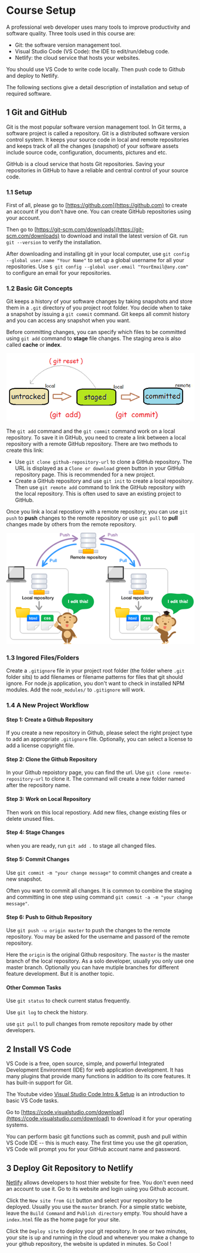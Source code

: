 # Course Setup

A professional web developer uses many tools to improve productivity and software quality. Three tools used in this course are:

- Git: the software version management tool.
- Visual Studio Code (VS Code): the IDE to edit/run/debug code.
- Netlify: the cloud service that hosts your websites.

You should use VS Code to write code locally. Then push code to Github and deploy to Netlify.

The following sections give a detail description of installation and setup of required software.

## 1 Git and GitHub

Git is the most popular software version management tool. In Git terms, a software project is called a repository. Git is a distributed software version control system. It keeps your source code in local and remote repositories and keeps track of all the changes (snapshot) of your software assets include source code, configuration, documents, pictures and etc.

GitHub is a cloud service that hosts Git repositories. Saving your repositories in GitHub to have a reliable and central control of your source code.

### 1.1 Setup

First of all, please go to [https://github.com](https://github.com) to create an account if you don't have one. You can create GitHub repositories using your account.

Then go to [https://git-scm.com/downloads](https://git-scm.com/downloads) to download and install the latest version of Git. run `git --version` to verify the installation.

After downloading and installing git in your local computer, use `git config --global user.name "Your Name"` to set up a global username for all your repositories. Use `$ git config --global user.email "YourEmail@any.com"` to configure an email for your repositories.

### 1.2 Basic Git Concepts

Git keeps a history of your software changes by taking snapshots and store them in a `.git` directory of you project root folder. You decide when to take a snapshot by issuing a `git commit` command. Git keeps all commit history and you can access any snapshot when you want.

Before committing changes, you can specify which files to be committed using `git add` command to **stage** file changes. The staging area is also called **cache** or **index**.

![git add commit](images/git-add-commit.png)

The `git add` command and the `git commit` command work on a local repository. To save it in GitHub, you need to create a link between a local repository with a remote GitHub repository. There are two methods to create this link:

- Use `git clone github-repository-url` to clone a GitHub repository. The URL is displayed as a `Clone or download` green button in your GitHub repository page. This is recommended for a new project.
- Create a GitHub repository and use `git init` to create a local repository. Then use `git remote add` command to link the GitHub repository with the local repository. This is often used to save an existing project to GitHub.

Once you link a local repostiory with a remote repository, you can use `git push` to **push** changes to the remote repository or use `git pull` to **pull** changes made by others from the remote repository.

![Git local remote](./images/git-local-remote.png)

### 1.3 Ingored Files/Folders

Create a `.gitignore` file in your project root folder (the folder where `.git` folder sits) to add filenames or filename patterns for files that git should ignore. For node.js application, you don't want to check in installed NPM modules. Add the `node_modules/` to `.gitignore` will work.

### 1.4 A New Project Workflow

#### Step 1: Create a Github Repository

If you create a new repository in Github, please select the right project type to add an appropriate `.gitignore` file. Optionally, you can select a license to add a license copyright file.

#### Step 2: Clone the Github Repository

In your Github repoistory page, you can find the url. Use `git clone remote-repository-url` to clone it. The command will create a new folder named after the repository name.

#### Step 3: Work on Local Repository

Then work on this local repostiory. Add new files, change existing files or delete unused files.

#### Step 4: Stage Changes

when you are ready, run `git add .` to stage all changed files.

#### Step 5: Commit Changes

Use `git commit -m "your change message"` to commit changes and create a new snapshot.

Often you want to commit all changes. It is common to combine the staging and committing in one step using command `git commit -a -m "your change message"`.

#### Step 6: Push to Github Repository

Use `git push -u origin master` to push the changes to the remote repository. You may be asked for the username and passord of the remote repository.

Here the `origin` is the original Github respository. The `master` is the master branch of the local repository. As a solo developer, usually you only use one master branch. Optionally you can have mutiple branches for different feature development. But it is another topic.

#### Other Common Tasks

Use `git status` to check current status frequently.

Use `git log` to check the history.

use `git pull` to pull changes from remote repository made by other developers.

## 2 Install VS Code

VS Code is a free, open source, simple, and powerful Integrated Development Environment (IDE) for web application development. It has many plugins that provide many functions in addition to its core features. It has built-in support for Git.

The Youtube video [Visual Studio Code Intro & Setup](https://youtu.be/fnPhJHN0jTE) is an introduction to basic VS Code tasks.

Go to [https://code.visualstudio.com/download](https://code.visualstudio.com/download) to download it for your operating systems.

You can perform basic git functions such as commit, push and pull within VS Code IDE -- this is much easy. The first time you use the git operation, VS Code will prompt you for your GitHub account name and password.

## 3 Deploy Git Repository to Netlify

[Netlify](https://www.netlify.com/) allows developers to host thier website for free. You don't even need an account to use it. Go to its website and login using you Github account.

Click the `New site from Git` button and select your repository to be deployed. Usually you use the `master` branch. For a simple static webiste, leave the `Build Command` and `Publish directory` empty. You should have a `index.html` file as the home page for your site.

Click the `Deploy site` to deploy your git repository. In one or two minutes, your site is up and running in the cloud and whenever you make a change to your github repository, the website is updated in minutes. So Cool !
